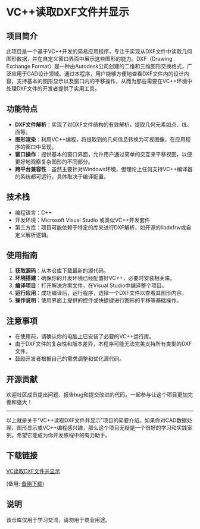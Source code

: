 # VC++读取DXF文件并显示

## 项目简介

此项目是一个基于VC++开发的简易应用程序，专注于实现从DXF文件中读取几何图形数据，并在自定义窗口界面中展示这些图形的能力。DXF（Drawing Exchange Format）是一种由Autodesk公司创建的二维和三维图形交换格式，广泛应用于CAD设计领域。通过本程序，用户能够方便地查看DXF文件内的设计内容，支持基本的图形显示以及窗口内的平移操作，从而为那些需要在VC++环境中处理DXF文件的开发者提供了实用工具。

## 功能特点

- **DXF文件解析**：实现了对DXF文件结构的有效解析，提取几何元素如点、线、面等。
- **图形渲染**：利用VC++编程，将提取到的几何信息转换为可视图像，在应用程序的窗口中呈现。
- **窗口操作**：提供基本的窗口界面，允许用户通过简单的交互来平移视图，以便更好地观察复杂图形的不同部分。
- **跨平台兼容性**：虽然主要针对Windows环境，但理论上任何支持VC++编译器的系统都可运行，具体取决于编译配置。

## 技术栈

- 编程语言：C++
- 开发环境：Microsoft Visual Studio 或类似VC++开发套件
- 第三方库：项目可能依赖于特定的库来进行DXF解析，如开源的libdxfrw或自定义解析逻辑。

## 使用指南

1. **获取源码**：从本仓库下载最新的源代码。
2. **环境搭建**：确保你的开发环境已经配置好VC++，必要时安装相关库。
3. **编译项目**：打开解决方案文件，在Visual Studio中编译整个项目。
4. **运行应用**：成功编译后，运行程序，选择一个DXF文件以查看其图形内容。
5. **操作说明**：使用界面上提供的控件或快捷键进行图形的平移等基础操作。

## 注意事项

- 在使用前，请确认你的电脑上已安装了必要的VC++运行库。
- 由于DXF文件的复杂性和版本差异，本程序可能无法完美支持所有类型的DXF文件。
- 鼓励开发者根据自己的需求调整和优化源代码。

## 开源贡献

欢迎社区成员提出问题、报告bug和提交改进的代码。一起参与让这个项目更加完善和强大！

---

以上就是关于“VC++读取DXF文件并显示”项目的简要介绍。如果你对CAD数据处理、图形显示或VC++编程感兴趣，那么这个项目无疑是一个很好的学习和实践案例。希望它能成为你开发旅程中的有力助手。

## 下载链接
[VC读取DXF文件并显示](https://pan.quark.cn/s/3ba57f2b7c3a) 

(备用: [备用下载](https://pan.baidu.com/s/1FWKjsfKkH1HDYivmFKsEEg?pwd=1234))

## 说明

该仓库仅用于学习交流，请勿用于商业用途。
